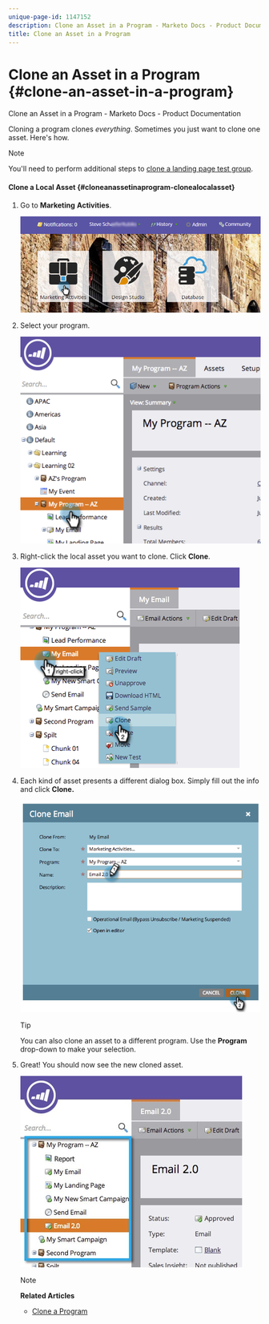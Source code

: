 ```yaml
---
unique-page-id: 1147152
description: Clone an Asset in a Program - Marketo Docs - Product Documentation
title: Clone an Asset in a Program
---
```


# Clone an Asset in a Program {#clone-an-asset-in-a-program}

Clone an Asset in a Program - Marketo Docs - Product Documentation

Cloning a program clones *everything*. Sometimes you just want to clone one asset. Here's how.

>[!NOTE]
>
>You'll need to perform additional steps to [clone a landing page test group](../../../../../welcome-to-marketo-docs/product-docs/demand-generation/landing-pages/landing-page-actions/cloning-a-landing-page-test-group.md).

#### Clone a Local Asset {#cloneanassetinaprogram-clonealocalasset}

1. Go to **Marketing** **Activities**.

   ![](assets/login-marketing-activities.png)

1. Select your program. 

   ![](assets/image2014-9-23-15-3a56-3a12.png)

1. Right-click the local asset you want to clone. Click **Clone**. 

   ![](assets/image2014-9-23-15-3a56-3a25.png)

1. Each kind of asset presents a different dialog box. Simply fill out the info and click **Clone.**

   ![](assets/image2014-9-23-15-3a56-3a34.png)

   >[!TIP]
   >
   >You can also clone an asset to a different program. Use the **Program** drop-down to make your selection.

1. Great! You should now see the new cloned asset. 

   ![](assets/report.jpg)

   >[!NOTE]
   >
   >**Related Articles**
   >
   >    
   >    
   >    * [Clone a Program](clone-a-program.md)
   >    
   >

